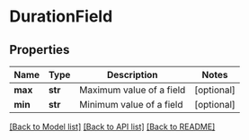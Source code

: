# DurationField

## Properties
Name | Type | Description | Notes
------------ | ------------- | ------------- | -------------
**max** | **str** | Maximum value of a field | [optional] 
**min** | **str** | Minimum value of a field | [optional] 

[[Back to Model list]](../README.md#documentation-for-models) [[Back to API list]](../README.md#documentation-for-api-endpoints) [[Back to README]](../README.md)


